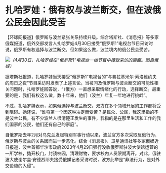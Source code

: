 # 扎哈罗娃：俄有权与波兰断交，但在波俄公民会因此受苦

【环球网报道】俄罗斯与波兰紧张关系持续升级。综合塔斯社、《消息报》等多家俄媒报道，俄外交部发言人扎哈罗娃4月30日接受“俄罗斯1”电视台节目采访时说，俄罗斯有权选择与波兰断交，但如果这么做，波兰境内的俄公民会受苦。

![](https://inews.gtimg.com/om_bt/OrZeVw2hCevI8rWJ7vzK20BnMkRrS-4HkCp4IPpixtHl0AA/1000)_（4月30日，扎哈罗娃在“俄罗斯1”电视台一档节目中接受采访的画面。图自俄媒）_

据塔斯社报道，扎哈罗娃当天接受“俄罗斯1”电视台的“与弗拉基米尔·索洛维约夫的周日之夜”节目采访时发表了上述言论。当被问及俄罗斯与波兰断交的可能性相关问题时，扎哈罗娃回答说，“（俄方）一直想采取情绪化的行动，选择断交。最重要的是，我们有权这么做。数十年来，他们（波兰）年复一年地进行挑衅”。

不过，扎哈罗娃表示，如果俄选择与波兰断交，双方在多个领域开展的工作都将受到阻碍。她还说，“谁将第一个因这种决定而受苦？是民众、公民，我这里指的不是波兰公民，有不少波兰人很清楚正发生的事件，我指的是在那里生活和工作的我们国家的公民，他们还有自己的家庭”。

自俄罗斯去年2月对乌克兰发起特别军事行动以来，波兰官方多次采取反俄行为，俄罗斯与波兰的关系因而进一步恶化。综合《消息报》、卫星通讯社等多家俄媒近日报道，波兰首都华沙市政府2023年4月29日强行没收俄罗斯驻波大使馆运营的一所学校，撬开校门，封锁校园，清理财物，要求校内人员限期离开。对此，俄驻波大使谢尔盖·安德烈耶夫接受俄媒记者采访时说，波方此举是“非法行为，是对外交设施的入侵”。

